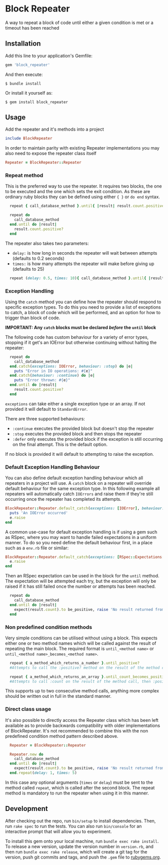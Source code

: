 # Block Repeater

A way to repeat a block of code until either a given condition is met or a timeout has been reached

## Installation

Add this line to your application's Gemfile:

```ruby
gem 'block_repeater'
```

And then execute:

    $ bundle install

Or install it yourself as:

    $ gem install block_repeater

## Usage
Add the repeater and it's methods into a project
```ruby
include BlockRepeater
```

In order to maintain parity with existing Repeater implementations you may also need to expose the repeater class itself
```ruby 
Repeater = BlockRepeater::Repeater
```

### Repeat method
This is the preferred way to use the repeater. It requires two blocks, the one to be executed and the one which sets the exit condition. As these are ordinary ruby blocks they can be defined using either `{ }` or `do end` syntax.

```ruby
  repeat { call_database_method }.until{ |result| result.count.positive? }
```
```ruby
  repeat do
    call_database_method
  end.until do |result| 
    result.count.positive? 
  end
```
 
The repeater also takes two parameters:
 - `delay:` is how long in seconds the repeater will wait between attempts (defaults to 0.2 seconds)
 - `times:` is how many attempts the repeater will make before giving up (defaults to 25)
 ```ruby
   repeat (delay: 0.5, times: 10){ call_database_method }.until{ |result| result.count.positive? }
 ```

### Exception Handling
Using the `catch` method you can define how the repeater should respond to specific exception types. To do this you need to provide a list of exceptions to catch, a block of code which will be performed, and an option for how to trigger than block of code.

**IMPORTANT: Any `catch` blocks must be declared _before_ the `until` block**

 The following code has custom behaviour for a variety of error types, stopping if it get's an IOError but otherwise continuing without halting the repeater:
```ruby
  repeat do
    call_database_method
  end.catch(exceptions: IOError, behaviour: :stop) do |e|
    puts "Error in IO operations: #{e}"
  end.catch(behaviour: :continue) do |e|
    puts "Error thrown: #{e}"
  end.until do |result|
    result.count.positive?
  end
```
`exceptions` can take either a single exception type or an array. If not provided it will default to `StandardError`.

There are three supported behaviours:
- `:continue` executes the provided block but doesn't stop the repeater
- `:stop` executes the provided block and then stops the repeater
- `:defer` only executes the provided block if the exception is still occurring on the final attempt. This is the default option.

If no block is provided it will default to attempting to raise the exception.

### Default Exception Handling Behaviour
You can also define default exception handling behaviour which all repeaters in a project will use. A `catch` block on a repeater will override default behaviour for the same exception type. In this following example all repeaters will automatically catch `IOErrors` and raise them if they're still occurring once the repeater has completed its attempts.

```ruby
BlockRepeater::Repeater.default_catch(exceptions: [IOError], behaviour: :defer) do |e|
  puts 'An IOError occurred'
  e.raise
end
```
A common use-case for default exception handling is if using a gem such as RSpec, where you may want to handle failed expectations in a uniform manner. To do so you need define the default behaviour first, in a place such as a `env.rb` file or similar:
```ruby
BlockRepeater::Repeater.default_catch(exceptions: [RSpec::Expectations::ExpectationNotMetError], behaviour: :defer) do |e|
  e.raise
end
```
Then an RSpec expectation can be used in the block for the `until` method. The expectation will be attempted each try, but the exception will only be raised if it has still failed once the number or attempts has been reached.
```ruby
  repeat do
    call_database_method
  end.until do |result| 
    expect(result.count).to be_positive, raise 'No result returned from databased'
  end
```
### Non predefined condition methods
Very simple conditions can be utilised without using a block. This expects either one or two method names which will be called against the result of repeating the main block.
The required format is `until_<method name>` or `until_<method name>_becomes_<method name>`.
  
```ruby
  repeat { a_method_which_returns_a_number }.until_positive?
  #Attempts to call the :positive? method on the result of the method call

  repeat { a_method_which_returns_an_array }.until_count_becomes_positive?
  #Attempts to call :count on the result of the method call, then :positive? on that result
```
This supports up to two consecutive method calls, anything more complex should be written out in full in the standard manner.

### Direct class usage
It's also possible to directly access the Repeater class which has been left available as to provide backwards compatibility with older implementations of BlockRepeater. It's not recommended to combine this with the non predefined condition method pattern described above.
```ruby
  Repeater = BlockRepeater::Repeater

  Repeater.new do
    call_database_method
  end.until do |result| 
    expect(result.count).to be_positive, raise 'No result returned from databased'
  end.repeat(delay: 1, times: 5)
```
In this case any optional arguments (`times` or `delay`) must be sent to the method called `repeat`, which is called after the second block. The repeat method is mandatory to run the repeater when using it in this manner.

## Development

After checking out the repo, run `bin/setup` to install dependencies. Then, run `rake spec` to run the tests. You can also run `bin/console` for an interactive prompt that will allow you to experiment.

To install this gem onto your local machine, run `bundle exec rake install`. To release a new version, update the version number in `version.rb`, and then run `bundle exec rake release`, which will create a git tag for the version, push git commits and tags, and push the `.gem` file to [rubygems.org](https://rubygems.org).
